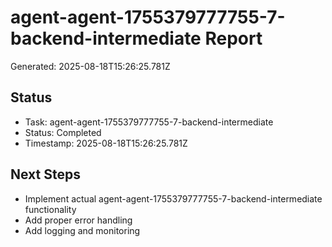 # agent-agent-1755379777755-7-backend-intermediate Report

Generated: 2025-08-18T15:26:25.781Z

## Status
- Task: agent-agent-1755379777755-7-backend-intermediate
- Status: Completed
- Timestamp: 2025-08-18T15:26:25.781Z

## Next Steps
- Implement actual agent-agent-1755379777755-7-backend-intermediate functionality
- Add proper error handling
- Add logging and monitoring
